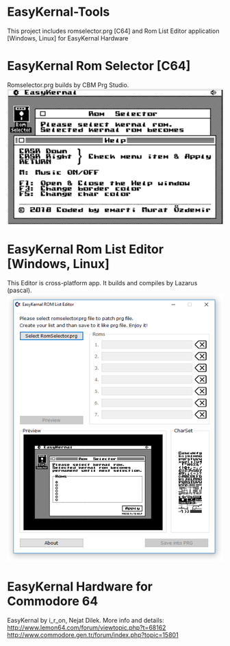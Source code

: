 # EasyKernal-Tools
This project includes romselector.prg [C64]  and Rom List Editor application [Windows, Linux] for EasyKernal Hardware

# EasyKernal Rom Selector [C64]
Romselector.prg builds by CBM Prg Studio.
<br>
![romselector](https://github.com/emartisoft/EasyKernal-Tools/blob/master/screenshots/romselector.png?raw=true)

# EasyKernal Rom List Editor [Windows, Linux]
This Editor is cross-platform app. It builds and compiles by Lazarus (pascal).
<br>
![easykernallisteditor](https://github.com/emartisoft/EasyKernal-Tools/blob/master/screenshots/easykernallisteditor.png?raw=true)

# EasyKernal Hardware for Commodore 64
EasyKernal by i_r_on, Nejat Dilek. More info and details:
http://www.lemon64.com/forum/viewtopic.php?t=68162
http://www.commodore.gen.tr/forum/index.php?topic=15801

